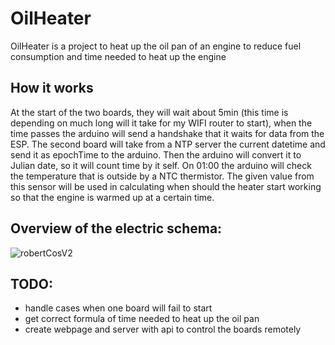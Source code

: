 # OilHeater
OilHeater is a project to heat up the oil pan of an engine to reduce fuel consumption and time needed to heat up the engine
## How it works
At the start of the two boards, they will wait about 5min (this time is depending on much long will it take for my WIFI router to start), when the time passes the arduino will send a handshake that it waits for data from the ESP. The second board will take from a NTP server the current datetime and send it as epochTime to the arduino. Then the arduino will convert it to Julian date, so it will count time by it self. On 01:00 the arduino will check the temperature that is outside by a NTC thermistor. The given value from this sensor will be used in calculating when should the heater start working so that the engine is warmed up at a certain time.

## Overview of the electric schema:
![robertCosV2](https://user-images.githubusercontent.com/40540371/235205787-5ac70845-82c6-4ff1-ad89-717ca810848e.jpg)
## TODO:
* handle cases when one board will fail to start
* get correct formula of time needed to heat up the oil pan
* create webpage and server with api to control the boards remotely 


